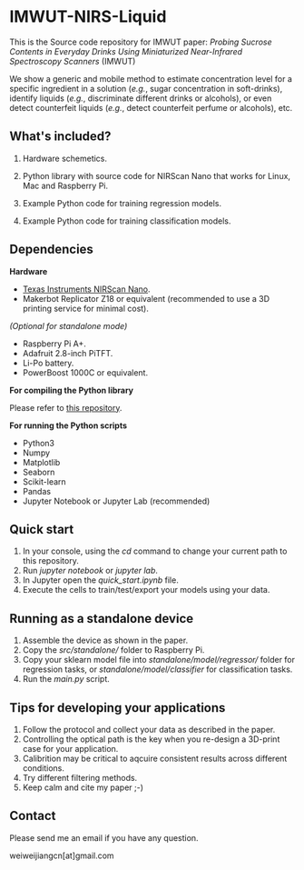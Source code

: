 # IMWUT-NIRS-Liquid
This is the Source code repository for IMWUT paper:
*Probing Sucrose Contents in Everyday Drinks Using Miniaturized Near-Infrared Spectroscopy Scanners* (IMWUT)

We show a generic and mobile method to estimate concentration level for a specific ingredient in a solution (*e.g.*, sugar concentration in soft-drinks), identify liquids (*e.g.*, discriminate different drinks or alcohols), or even detect counterfeit liquids (*e.g.*, detect counterfeit perfume or alcohols), etc. 

## What's included? 
1. Hardware schemetics.

1. Python library with source code for NIRScan Nano that works for Linux, Mac and Raspberry Pi.

1. Example Python code for training regression models.

1. Example Python code for training classification models.

## Dependencies
**Hardware**
- [Texas Instruments NIRScan Nano](http://www.ti.com/tool/DLPNIRNANOEVM).
- Makerbot Replicator Z18 or equivalent (recommended to use a 3D printing service for minimal cost).

*(Optional for standalone mode)*

- Raspberry Pi A+.
- Adafruit 2.8-inch PiTFT.
- Li-Po battery.
- PowerBoost 1000C or equivalent.

**For compiling the Python library**

Please refer to [this repository](https://github.com/HighTemplar-wjiang/NIRScanner-Python).

**For running the Python scripts**
- Python3
- Numpy
- Matplotlib 
- Seaborn
- Scikit-learn
- Pandas
- Jupyter Notebook or Jupyter Lab (recommended)

## Quick start
1. In your console, using the *cd* command to change your current path to this repository. 
1. Run *jupyter notebook* or *jupyter lab*.
1. In Jupyter open the *quick_start.ipynb* file.
1. Execute the cells to train/test/export your models using your data. 

## Running as a standalone device
1. Assemble the device as shown in the paper. 
1. Copy the *src/standalone/* folder to Raspberry Pi. 
1. Copy your sklearn model file into *standalone/model/regressor/* folder for regression tasks, or *standalone/model/classifier* for classification tasks. 
1. Run the *main.py* script. 

## Tips for developing your applications
1. Follow the protocol and collect your data as described in the paper.
1. Controlling the optical path is the key when you re-design a 3D-print case for your application.
1. Calibrition may be critical to aqcuire consistent results across different conditions.
1. Try different filtering methods. 
1. Keep calm and cite my paper ;-)

## Contact
Please send me an email if you have any question.

weiweijiangcn\[at\]gmail.com
